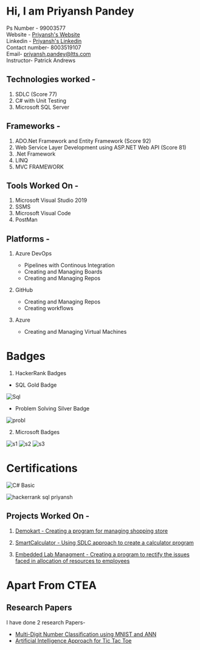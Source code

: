 # Hi, I am Priyansh Pandey
Ps Number - 99003577  
Website - [Priyansh's Website](http://priyanshpandey.com)  
Linkedin - [Priyansh's Linkedin](https://in.linkedin.com/in/priyanshpandey3)  
Contact number- 8003519107  
Email- priyansh.pandey@ltts.com  
Instructor- Patrick Andrews

## Technologies worked - 

1. SDLC (Score 77)
2. C# with Unit Testing
3. Microsoft SQL Server 

## Frameworks -
1. ADO.Net Framework and Entity Framework (Score 92)
2. Web Service Layer Development using ASP.NET Web API (Score 81)
3. .Net Framework
4. LINQ
5. MVC FRAMEWORK

## Tools Worked On -
1. Microsoft Visual Studio 2019
2. SSMS
3. Microsoft Visual Code 
4. PostMan

## Platforms -
1. Azure DevOps

   * Pipelines with Continous Integration
   * Creating and Managing Boards 
   * Creating and Managing Repos
 
2. GitHub

   * Creating and Managing Repos
   * Creating workflows

3. Azure

   * Creating and Managing Virtual Machines
 
 
# Badges 

1. HackerRank Badges

 + SQL Gold Badge
 
![Sql](https://user-images.githubusercontent.com/78849681/112249286-7c59e980-8c7d-11eb-8d9b-291219ce6b9a.JPG)
  
  
 + Problem Solving Silver Badge

![probl](https://user-images.githubusercontent.com/78849681/112249281-78c66280-8c7d-11eb-875a-a0afd1f8f299.JPG)


2. Microsoft Badges 

![s1](https://user-images.githubusercontent.com/78849681/112252175-9813be80-8c82-11eb-9095-836e6189f5a9.PNG)
![s2](https://user-images.githubusercontent.com/78849681/112252186-9d710900-8c82-11eb-9b4d-c063b1747919.PNG)
![s3](https://user-images.githubusercontent.com/78849681/112252193-a1049000-8c82-11eb-858d-bc9352c65bf3.PNG)




# Certifications
![C# Basic](https://user-images.githubusercontent.com/78849681/112249674-30f40b00-8c7e-11eb-8117-beda34acc7e7.png)

![hackerrank sql priyansh](https://user-images.githubusercontent.com/78849681/114139524-c8b75180-992c-11eb-8b17-38b0416ddc2a.png)



## Projects Worked On -
1. [Demokart - Creating a program for managing shopping store](https://github.com/99003577/DemoKart.git)

2. [SmartCalculator - Using SDLC approach to create a calculator program](https://github.com/99003577/SmartCalculator.git)

3. [Embedded Lab Managment - Creating a program to rectify the issues faced in allocation of resources to employees](https://priyanshpandey@dev.azure.com/priyanshpandey/99003577_Emb_Lab_Managment/_git/99003577_Emb_Lab_Managment)



# Apart From CTEA 
## Research Papers
I have done 2 research Papers-
* [Multi-Digit Number Classification using MNIST and ANN](https://www.ijert.org/multi-digit-number-classification-using-mnist-and-ann)
* [Artificial Intelligence Approach for Tic Tac Toe](http://ijsrem.com/download/artificial-intelligence-approach-for-tic-tac-toe/?wpdmdl=1733&masterkey=5d5fec00a5945)









